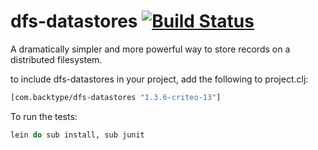 # dfs-datastores [![Build Status](https://secure.travis-ci.org/criteo-forks/dfs-datastores.png?branch=criteo)](http://travis-ci.org/criteo-forks/dfs-datastores)

A dramatically simpler and more powerful way to store records on a distributed filesystem.

to include dfs-datastores in your project, add the following to project.clj:

```clojure
[com.backtype/dfs-datastores "1.3.6-criteo-13"]
```

To run the tests:

```clojure
lein do sub install, sub junit
```
